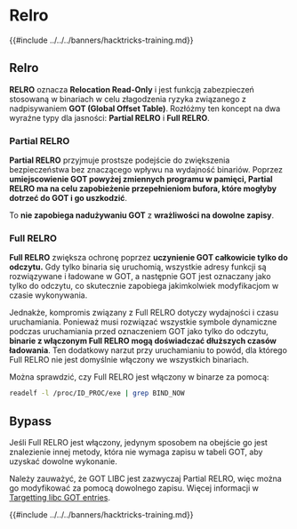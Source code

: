 # Relro

{{#include ../../../banners/hacktricks-training.md}}

## Relro

**RELRO** oznacza **Relocation Read-Only** i jest funkcją zabezpieczeń stosowaną w binariach w celu złagodzenia ryzyka związanego z nadpisywaniem **GOT (Global Offset Table)**. Rozłóżmy ten koncept na dwa wyraźne typy dla jasności: **Partial RELRO** i **Full RELRO**.

### **Partial RELRO**

**Partial RELRO** przyjmuje prostsze podejście do zwiększenia bezpieczeństwa bez znaczącego wpływu na wydajność binariów. Poprzez **umiejscowienie GOT powyżej zmiennych programu w pamięci, Partial RELRO ma na celu zapobieżenie przepełnieniom bufora, które mogłyby dotrzeć do GOT i go uszkodzić**.&#x20;

To **nie zapobiega nadużywaniu GOT** z **wrażliwości na dowolne zapisy**.

### **Full RELRO**

**Full RELRO** zwiększa ochronę poprzez **uczynienie GOT całkowicie tylko do odczytu.** Gdy tylko binaria się uruchomią, wszystkie adresy funkcji są rozwiązywane i ładowane w GOT, a następnie GOT jest oznaczany jako tylko do odczytu, co skutecznie zapobiega jakimkolwiek modyfikacjom w czasie wykonywania.

Jednakże, kompromis związany z Full RELRO dotyczy wydajności i czasu uruchamiania. Ponieważ musi rozwiązać wszystkie symbole dynamiczne podczas uruchamiania przed oznaczeniem GOT jako tylko do odczytu, **binarie z włączonym Full RELRO mogą doświadczać dłuższych czasów ładowania**. Ten dodatkowy narzut przy uruchamianiu to powód, dla którego Full RELRO nie jest domyślnie włączony we wszystkich binariach.

Można sprawdzić, czy Full RELRO jest włączony w binarze za pomocą:
```bash
readelf -l /proc/ID_PROC/exe | grep BIND_NOW
```
## Bypass

Jeśli Full RELRO jest włączony, jedynym sposobem na obejście go jest znalezienie innej metody, która nie wymaga zapisu w tabeli GOT, aby uzyskać dowolne wykonanie.

Należy zauważyć, że GOT LIBC jest zazwyczaj Partial RELRO, więc można go modyfikować za pomocą dowolnego zapisu. Więcej informacji w [Targetting libc GOT entries](https://github.com/nobodyisnobody/docs/blob/main/code.execution.on.last.libc/README.md#1---targetting-libc-got-entries).

{{#include ../../../banners/hacktricks-training.md}}
